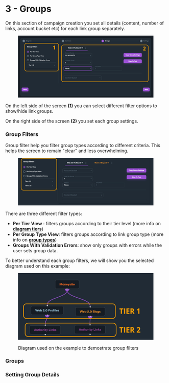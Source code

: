 # 3 - Groups

On this section of campaign creation you set all details (content, number of links, account bucket etc) for each link group separately.

<figure><img src="../../../.gitbook/assets/campaigns - groups.jpg" alt=""><figcaption></figcaption></figure>

On the left side of the screen **(1)** you can select different filter options to show/hide link groups.

On the right side of the screen **(2)** you set each group settings.

### Group Filters

Group filter help you filter group types according to different criteria. This helps the screen to remain "clear" and less overwhelming.

<figure><img src="../../../.gitbook/assets/campaign groups filter 1.jpg" alt=""><figcaption></figcaption></figure>

There are three different filter types:

* **Per Tier View** : filters groups according to their tier level (more info on [**diagram tiers**](../../../additional-information/glossary/tiers.md))
* **Per Group Type View**: filters groups according to link group type (more info on [**group types**](../../diagram-editor/link-group-types.md))
* **Groups With Validation Errors**: show only groups with errors while the user sets group data.

To better understand each group filters, we will show you the selected diagram used on this example:

<figure><img src="../../../.gitbook/assets/camapign group filters - diagram.jpg" alt=""><figcaption><p>Diagram used on the example to demostrate group filters</p></figcaption></figure>



### Groups



### Setting Group Details





